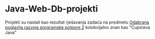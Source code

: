 # Java-Web-Db-projekti
Projekti su nastali kao rezultat rješavanja zadaća na predmetu  [Odabrana poglavlja razvoja programske potpore 2](https://www.fer.unizg.hr/predmet/oprpp2) kolokvijalno znan kao "Ćupićeva Java"
